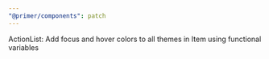 ```yaml
---
"@primer/components": patch
---
```


ActionList: Add focus and hover colors to all themes in Item using functional variables
